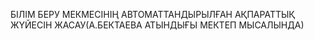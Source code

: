 БІЛІМ БЕРУ МЕКМЕСІНІҢ АВТОМАТТАНДЫРЫЛҒАН АҚПАРАТТЫҚ ЖҮЙЕСІН ЖАСАУ(А.БЕКТАЕВА АТЫНДЫҒЫ МЕКТЕП МЫСАЛЫНДА)
